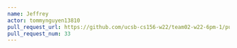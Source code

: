 ```yaml
---
name: Jeffrey
actor: tommynguyen13810
pull_request_url: https://github.com/ucsb-cs156-w22/team02-w22-6pm-1/pull/33
pull_request_num: 33
---
```

